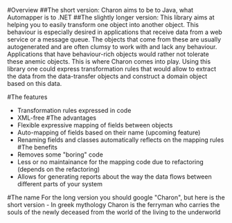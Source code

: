 #Overview
##The short version: Charon aims to be to Java, what Automapper is to .NET
##The slightly longer version:
This library aims at helping you to easily transform one object into another object. This behaviour is especially desired in applications
that receive data from a web service or a message queue. The objects that come from these are usually autogenerated and are often clumsy
to work with and lack any behaviour. Applications that have behaviour-rich objects would rather not tolerate these anemic objects. This is where Charon
 comes into play. Using this library one could express transformation rules that would allow to extract the data from the data-transfer objects
 and construct a domain object based on this data.

#The features
 * Transformation rules expressed in code
 * XML-free
#The advantages
 * Flexible expressive mapping of fields between objects
 * Auto-mapping of fields based on their name (upcoming feature)
 * Renaming fields and classes automatically reflects on the mapping rules
#The benefits
 * Removes some "boring" code
 * Less or no maintainance for the mapping code due to refactoring (depends on the refactoring)
 * Allows for generating reports about the way the data flows between different parts of your system

#The name
For the long version you should google "Charon", but here is the short version - In greek mythology Charon is the ferryman who carries the souls of the
newly deceased from the world of the living to the underworld